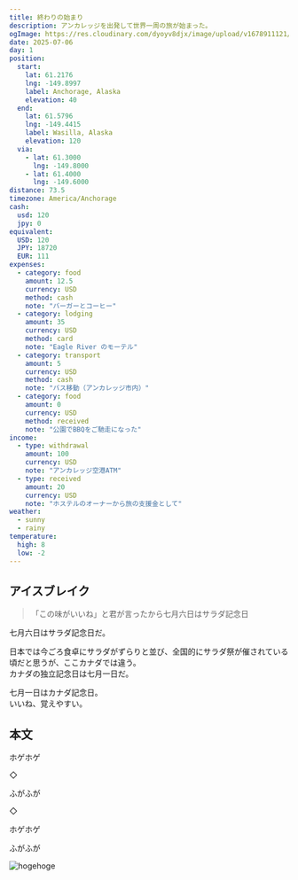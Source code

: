 ```yaml
---
title: 終わりの始まり
description: アンカレッジを出発して世界一周の旅が始まった。
ogImage: https://res.cloudinary.com/dyoyv8djx/image/upload/v1678911121/cld-sample-2.jpg
date: 2025-07-06
day: 1
position:
  start:
    lat: 61.2176
    lng: -149.8997
    label: Anchorage, Alaska
    elevation: 40
  end:
    lat: 61.5796
    lng: -149.4415
    label: Wasilla, Alaska
    elevation: 120
  via:
    - lat: 61.3000
      lng: -149.8000
    - lat: 61.4000
      lng: -149.6000
distance: 73.5
timezone: America/Anchorage
cash:
  usd: 120
  jpy: 0
equivalent:
  USD: 120
  JPY: 18720
  EUR: 111
expenses:
  - category: food
    amount: 12.5
    currency: USD
    method: cash
    note: "バーガーとコーヒー"
  - category: lodging
    amount: 35
    currency: USD
    method: card
    note: "Eagle River のモーテル"
  - category: transport
    amount: 5
    currency: USD
    method: cash
    note: "バス移動（アンカレッジ市内）"
  - category: food
    amount: 0
    currency: USD
    method: received
    note: "公園でBBQをご馳走になった"
income:
  - type: withdrawal
    amount: 100
    currency: USD
    note: "アンカレッジ空港ATM"
  - type: received
    amount: 20
    currency: USD
    note: "ホステルのオーナーから旅の支援金として"
weather:
  - sunny
  - rainy
temperature:
  high: 8
  low: -2
---
```


## アイスブレイク

> 「この味がいいね」と君が言ったから七月六日はサラダ記念日

七月六日はサラダ記念日だ。

日本では今ごろ食卓にサラダがずらりと並び、全国的にサラダ祭が催されている頃だと思うが、ここカナダでは違う。<br>
カナダの独立記念日は七月一日だ。

七月一日はカナダ記念日。<br>
いいね、覚えやすい。

## 本文

ホゲホゲ

◇

ふがふが

◇

ホゲホゲ

ふがふが

![hogehoge](https://res.cloudinary.com/dyoyv8djx/image/upload/v1678911121/cld-sample-2.jpg)